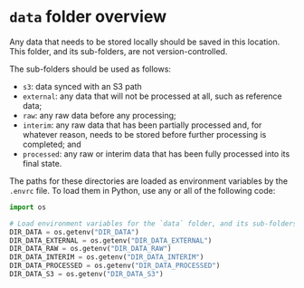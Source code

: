 # `data` folder overview

Any data that needs to be stored locally should be saved in this location. This folder,
and its sub-folders, are not version-controlled.

The sub-folders should be used as follows:

- `s3`: data synced with an S3 path
- `external`: any data that will not be processed at all, such as reference data;
- `raw`: any raw data before any processing;
- `interim`: any raw data that has been partially processed and, for whatever reason,
  needs to be stored before further processing is completed; and
- `processed`: any raw or interim data that has been fully processed into its final
  state.

The paths for these directories are loaded as environment variables by the
`.envrc` file. To load them in Python, use any or all of the following code:

```python
import os

# Load environment variables for the `data` folder, and its sub-folders
DIR_DATA = os.getenv("DIR_DATA")
DIR_DATA_EXTERNAL = os.getenv("DIR_DATA_EXTERNAL")
DIR_DATA_RAW = os.getenv("DIR_DATA_RAW")
DIR_DATA_INTERIM = os.getenv("DIR_DATA_INTERIM")
DIR_DATA_PROCESSED = os.getenv("DIR_DATA_PROCESSED")
DIR_DATA_S3 = os.getenv("DIR_DATA_S3")
```
